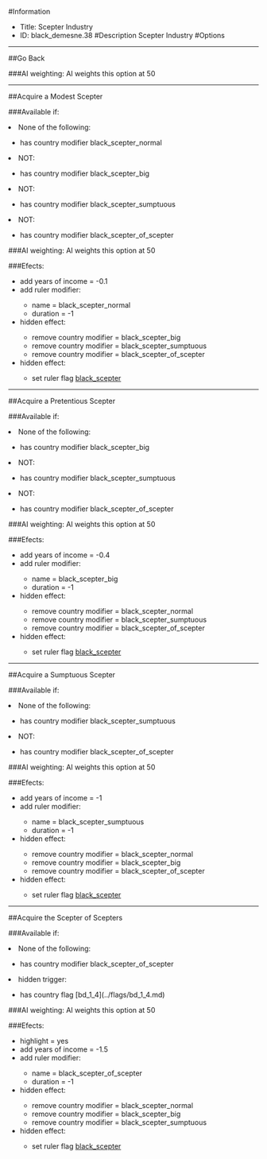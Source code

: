 #Information
 - Title: Scepter Industry
 - ID: black_demesne.38
#Description
Scepter Industry
#Options

___
##Go Back

###AI weighting:
AI weights this option at 50


___
##Acquire a Modest Scepter

###Available if:
<li>None of the following:</li><ul><li>has country modifier black_scepter_normal</li></ul><li>NOT:</li><ul><li>has country modifier black_scepter_big</li></ul><li>NOT:</li><ul><li>has country modifier black_scepter_sumptuous</li></ul><li>NOT:</li><ul><li>has country modifier black_scepter_of_scepter</li></ul>

###AI weighting:
AI weights this option at 50


###Efects:<ul><li>add years of income = -0.1</li><li>add ruler modifier:</li><ul><li>name = black_scepter_normal</li><li>duration = -1</li></ul><li>hidden effect:</li><ul><li>remove country modifier = black_scepter_big</li><li>remove country modifier = black_scepter_sumptuous</li><li>remove country modifier = black_scepter_of_scepter</li></ul><li>hidden effect:</li><ul><li>set ruler flag [black_scepter](../flags/black_scepter.md)</li></ul></ul>

___
##Acquire a Pretentious Scepter

###Available if:
<li>None of the following:</li><ul><li>has country modifier black_scepter_big</li></ul><li>NOT:</li><ul><li>has country modifier black_scepter_sumptuous</li></ul><li>NOT:</li><ul><li>has country modifier black_scepter_of_scepter</li></ul>

###AI weighting:
AI weights this option at 50


###Efects:<ul><li>add years of income = -0.4</li><li>add ruler modifier:</li><ul><li>name = black_scepter_big</li><li>duration = -1</li></ul><li>hidden effect:</li><ul><li>remove country modifier = black_scepter_normal</li><li>remove country modifier = black_scepter_sumptuous</li><li>remove country modifier = black_scepter_of_scepter</li></ul><li>hidden effect:</li><ul><li>set ruler flag [black_scepter](../flags/black_scepter.md)</li></ul></ul>

___
##Acquire a Sumptuous Scepter

###Available if:
<li>None of the following:</li><ul><li>has country modifier black_scepter_sumptuous</li></ul><li>NOT:</li><ul><li>has country modifier black_scepter_of_scepter</li></ul>

###AI weighting:
AI weights this option at 50


###Efects:<ul><li>add years of income = -1</li><li>add ruler modifier:</li><ul><li>name = black_scepter_sumptuous</li><li>duration = -1</li></ul><li>hidden effect:</li><ul><li>remove country modifier = black_scepter_normal</li><li>remove country modifier = black_scepter_big</li><li>remove country modifier = black_scepter_of_scepter</li></ul><li>hidden effect:</li><ul><li>set ruler flag [black_scepter](../flags/black_scepter.md)</li></ul></ul>

___
##Acquire the Scepter of Scepters

###Available if:
<li>None of the following:</li><ul><li>has country modifier black_scepter_of_scepter</li></ul><li>hidden trigger:</li><ul><li>has country flag [bd_1_4](../flags/bd_1_4.md)</li></ul>

###AI weighting:
AI weights this option at 50


###Efects:<ul><li>highlight = yes</li><li>add years of income = -1.5</li><li>add ruler modifier:</li><ul><li>name = black_scepter_of_scepter</li><li>duration = -1</li></ul><li>hidden effect:</li><ul><li>remove country modifier = black_scepter_normal</li><li>remove country modifier = black_scepter_big</li><li>remove country modifier = black_scepter_sumptuous</li></ul><li>hidden effect:</li><ul><li>set ruler flag [black_scepter](../flags/black_scepter.md)</li></ul></ul>
